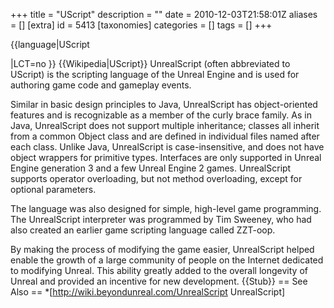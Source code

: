 +++
title = "UScript"
description = ""
date = 2010-12-03T21:58:01Z
aliases = []
[extra]
id = 5413
[taxonomies]
categories = []
tags = []
+++

{{language|UScript

|LCT=no
}}
{{Wikipedia|UScript}}
UnrealScript (often abbreviated to UScript) is the scripting language of the Unreal Engine and is used for authoring game code and gameplay events.

Similar in basic design principles to Java, UnrealScript has object-oriented features and is recognizable as a member of the curly brace family. As in Java, UnrealScript does not support multiple inheritance; classes all inherit from a common Object class and are defined in individual files named after each class. Unlike Java, UnrealScript is case-insensitive, and does not have object wrappers for primitive types. Interfaces are only supported in Unreal Engine generation 3 and a few Unreal Engine 2 games. UnrealScript supports operator overloading, but not method overloading, except for optional parameters.

The language was also designed for simple, high-level game programming. The UnrealScript interpreter was programmed by Tim Sweeney, who had also created an earlier game scripting language called ZZT-oop.

By making the process of modifying the game easier, UnrealScript helped enable the growth of a large community of people on the Internet dedicated to modifying Unreal. This ability greatly added to the overall longevity of Unreal and provided an incentive for new development.
{{Stub}}
== See Also ==
*[http://wiki.beyondunreal.com/UnrealScript  UnrealScript]
